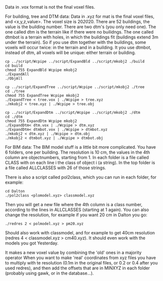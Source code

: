 Data in .vox format is not the final voxel files. 

For building, tree and DTM data:
Data in .xyz for mat is the final voxel files, and <x,y,z,value>. The voxel size is 20*20*20.
There are 52 buildings, the value is the building number.
There are two dtm's (you only need one). The one called dtm is the terrain like if there were no builidngs. The one called dtmbot is a terrain with holes, in which the buildings fit (buildings extend 3m under the terrain). So if you use dtm together with the buildings, some voxels will occur twice: in the terrain and in a building. It you use dtmbot, instead of dtm, all voxels will be unique: either terrain or building.

```
cp ../script/Wcpipe ../script/ExpandBld ../script/mkobj2 ./build
cd build
chmod 755 ExpandBld Wcpipe mkobj2
./ExpandAll
./ObjAll
```

```
cp ../script/ExpandTree ../script/Wcpipe ../script/mkobj2 ./tree
cd ./tree
chmod 755 ExpandTree Wcpipe mkobj2
./ExpandTree < tree.vox | ./Wcpipe > tree.xyz
./mkobj2 < tree.xyz | ./Wcpipe > tree.obj
```

```
cp ../script/ExpandDtm ../script/Wcpipe ../script/mkobj2 ./dtm
cd ./dtm
chmod 755 ExpandDtm Wcpipe mkobj2
./ExpandDtm< dtm.vox | ./Wcpipe > dtm.xyz
./ExpandDtm< dtmbot.vox | ./Wcpipe > dtmbot.xyz
./mkobj2 < dtm.xyz | ./Wcpipe > dtm.obj
./mkobj2 < dtmbot.xyz | ./Wcpipe > dtmbot.obj
```


For BIM data:
The BIM model stuff is a little bit more complicated. You have 6 folders, one per building. The resolution is 10 cm, the values in the 4th column are objectnumbers, starting from 1. In each folder is a file called CLASS with on each line i the class of object i (a string). In the top folder is a file called ALLCLASSES with 26 of those strings.

There is also a script called pol2class, which you can run in each folder, for example:
```
cd Dalton
./pol2class <plomodel.xyz> classmodel.xyz
```
Then you will get a new file where the 4th column is a class number, according to the lines in ALLCLASSES (starting at 1 again).
You can also change the resolution, for example if you want 20 cm in Dalton you go:
```
./redres 2 < polmodel.xyz > pm20.xyz
```
Should also work with classmodel, and for example to get 40cm resolution (redres 4 < classmodel.xyz > cm40.xyz). It should even work with the models you got Yesterday.

It makes a new voxel value by combining the 'old' ones in a majority operator
When you want to make 'real' coordinates from xyz files you have to multiply with te resolution (0.1m in the original files, or 0.2 or 0.4 after you used redres), and then add the offsets that are in MINXYZ in each folder (probably using gawk, or in the database...).

